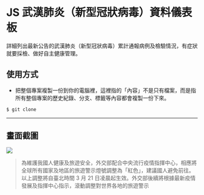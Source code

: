 # JS 武漢肺炎（新型冠狀病毒）資料儀表板

詳細列出最新公告的武漢肺炎（新型冠狀病毒）累計通報病例及檢驗情況，有症狀就要採檢、做好自主健康管理。

## 使用方式
- 把整個專案複製一份到你的電腦裡，這裡指的「內容」不是只有檔案，而是指所有整個專案的歷史紀錄、分支、標籤等內容都會複製一份下來。
```sh
$ git clone
```

----

## 畫面截圖
![](https://i.imgur.com/X8zsDyB.png)
> 為維護我國人健康及旅遊安全，外交部配合中央流行疫情指揮中心，相應將全球所有國家及地區的旅遊警示燈號調整為「紅色」，建議國人避免前往。以上調整將自臺北時間 3 月 21 日凌晨起生效。外交部後續將根據最新疫情發展及指揮中心指示，滾動調整對世界各地的旅遊警示

